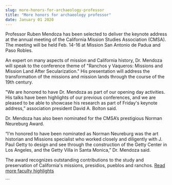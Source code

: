 ```yaml
---
slug: more-honors-for-archaeology-professor
title: "More honors for archaeology professor"
date: January 01 2020
---
```


 
<p>
  Professor Ruben Mendoza has been selected to deliver the keynote address at
  the annual meeting of the California Mission Studies Association (CMSA). The
  meeting will be held Feb. 14-16 at Mission San Antonio de Padua and Paso
  Robles.
</p>
<p>
  An expert on many aspects of mission and California history, Dr. Mendoza will
  speak to the conference theme of "Ranchos y Vaqueros: Missions and Mission
  Land After Secularization." His presentation will address the transformation
  of the missions and mission lands through the course of the 19th century.
</p>
<p>
  "We are honored to have Dr. Mendoza as part of our opening day activities. His
  talks have been highlights of our previous conferences, and we are pleased to
  be able to showcase his research as part of Friday's keynote address,”
  association president David A. Bolton said.
</p>
<p>
  Dr. Mendoza has also been nominated for the CMSA’s prestigious Norman
  Neureburg Award.
</p>
<p>
  “I'm honored to have been nominated as Norman Neureburg was the art historian
  and Missions specialist who worked closely and diligently with J. Paul Getty
  to design and see through the construction of the Getty Center in Los Angeles,
  and the Getty Villa in Santa Monica,” Dr. Mendoza said.
</p>
<p>
  The award recognizes outstanding contributions to the study and preservation
  of California's missions, presidios, pueblos and ranchos.
  <a href="https://news.csumb.edu/news/2013/jan/31/faculty-highlights"
    >Read more faculty highlights</a
  >
</p>
```
